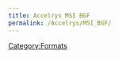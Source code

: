 ```yaml
---
title: Accelrys MSI BGF
permalink: /Accelrys/MSI_BGF/
---
```


[Category:Formats](/Category:Formats "wikilink")